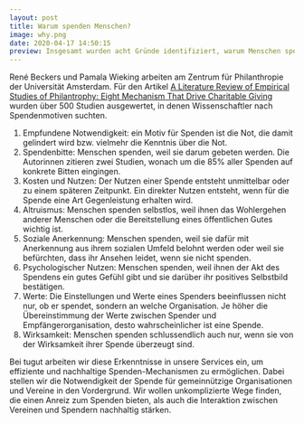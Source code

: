 ```yaml
---
layout: post
title: Warum spenden Menschen?
image: why.png
date: 2020-04-17 14:50:15
preview: Insgesamt wurden acht Gründe identifiziert, warum Menschen spenden.
---
```

René Beckers und Pamala Wieking arbeiten am Zentrum für Philanthropie der Universität Amsterdam. Für den Artikel [A Literature Review of Empirical Studies of Philantrophy: Eight Mechanism That Drive Charitable Giving](http://journals.sagepub.com/doi/abs/10.1177/0899764010380927) wurden über 500 Studien ausgewertet, in denen Wissenschaftler nach Spendenmotiven suchten.

1. Empfundene Notwendigkeit: ein Motiv für Spenden ist die Not, die damit gelindert wird bzw. vielmehr die Kenntnis über die Not.  
2. Spendenbitte: Menschen spenden, weil sie darum gebeten werden. Die Autorinnen zitieren zwei Studien, wonach um die 85% aller Spenden auf konkrete Bitten eingingen.
3. Kosten und Nutzen: Der Nutzen einer Spende entsteht unmittelbar oder zu einem späteren Zeitpunkt. Ein direkter Nutzen entsteht, wenn für die Spende eine Art Gegenleistung erhalten wird.
4. Altruismus: Menschen spenden selbstlos, weil ihnen das Wohlergehen anderer Menschen oder die Bereitstellung eines öffentlichen Gutes wichtig ist.
5. Soziale Anerkennung: Menschen spenden, weil sie dafür mit Anerkennung aus ihrem sozialen Umfeld belohnt werden oder weil sie befürchten, dass ihr Ansehen leidet, wenn sie nicht spenden.
6. Psychologischer Nutzen: Menschen spenden, weil ihnen der Akt des Spendens ein gutes Gefühl gibt und sie darüber ihr positives Selbstbild bestätigen.
7. Werte: Die Einstellungen und Werte eines Spenders beeinflussen nicht nur, ob er spendet, sondern an welche Organisation. Je höher die Übereinstimmung der Werte zwischen Spender und Empfängerorganisation, desto wahrscheinlicher ist eine Spende.
8. Wirksamkeit: Menschen spenden schlussendlich auch nur, wenn sie von der Wirksamkeit ihrer Spende überzeugt sind.

Bei tugut arbeiten wir diese Erkenntnisse in unsere Services ein, um effiziente und nachhaltige Spenden-Mechanismen zu ermöglichen. Dabei stellen wir die Notwendigkeit der Spende für gemeinnützige Organisationen und Vereine in den Vordergrund. Wir wollen unkomplizierte Wege finden, die einen Anreiz zum Spenden bieten, als auch die Interaktion zwischen Vereinen und Spendern nachhaltig stärken.  
